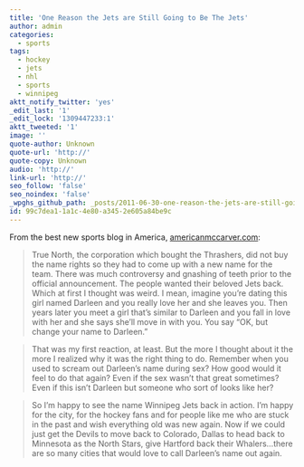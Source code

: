 ```yaml
---
title: 'One Reason the Jets are Still Going to Be The Jets'
author: admin
categories:
  - sports
tags:
  - hockey
  - jets
  - nhl
  - sports
  - winnipeg
aktt_notify_twitter: 'yes'
_edit_last: '1'
_edit_lock: '1309447233:1'
aktt_tweeted: '1'
image: ''
quote-author: Unknown
quote-url: 'http://'
quote-copy: Unknown
audio: 'http://'
link-url: 'http://'
seo_follow: 'false'
seo_noindex: 'false'
_wpghs_github_path: _posts/2011-06-30-one-reason-the-jets-are-still-going-to-be-the-jets.md
id: 99c7dea1-1a1c-4e80-a345-2e605a84be9c
---
```

<p>From the best new sports blog in America, <a href="http://americanmccarver.com/post/7041606328/the-big-news-at-the-nhl-draft-last-week-besides">americanmccarver.com</a>:</p>
<blockquote><p>True North, the corporation which bought the Thrashers, did not buy the name rights so they had to come up with a new name for the team. There was much controversy and gnashing of teeth prior to the official announcement. The people wanted their beloved Jets back. Which at first I thought was weird. I mean, imagine you’re dating this girl named Darleen and you really love her and she leaves you. Then years later you meet a girl that’s similar to Darleen and you fall in love with her and she says she’ll move in with you. You say “OK, but change your name to Darleen.”</p></blockquote>
<blockquote><p>That was my first reaction, at least. But the more I thought about it the more I realized why it was the right thing to do. Remember when you used to scream out Darleen’s name during sex? How good would it feel to do that again? Even if the sex wasn’t that great sometimes? Even if this isn’t Darleen but someone who sort of looks like her?</p></blockquote>
<blockquote><p>So I’m happy to see the name Winnipeg Jets back in action. I’m happy for the city, for the hockey fans and for people like me who are stuck in the past and wish everything old was new again. Now if we could just get the Devils to move back to Colorado, Dallas to head back to Minnesota as the North Stars, give Hartford back their Whalers…there are so many cities that would love to call Darleen’s name out again.</p></blockquote>
